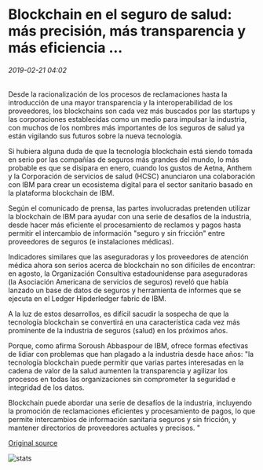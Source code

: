 # Blockchain en el seguro de salud: más precisión, más transparencia y más eficiencia ...

###### 2019-02-21 04:02

Desde la racionalización de los procesos de reclamaciones hasta la introducción de una mayor transparencia y la interoperabilidad de los proveedores, los blockchains son cada vez más buscados por las startups y las corporaciones establecidas como un medio para impulsar la industria, con muchos de los nombres más importantes de los seguros de salud ya están vigilando sus futuros sobre la nueva tecnología.

Si hubiera alguna duda de que la tecnología blockchain está siendo tomada en serio por las compañías de seguros más grandes del mundo, lo más probable es que se disipara en enero, cuando los gustos de Aetna, Anthem y la Corporación de servicios de salud (HCSC) anunciaron una colaboración con IBM para crear un ecosistema digital para el sector sanitario basado en la plataforma blockchain de IBM.

Según el comunicado de prensa, las partes involucradas pretenden utilizar la blockchain de IBM para ayudar con una serie de desafíos de la industria, desde hacer más eficiente el procesamiento de reclamos y pagos hasta permitir el intercambio de información "seguro y sin fricción" entre proveedores de seguros (e instalaciones médicas).

Indicadores similares que las aseguradoras y los proveedores de atención médica ahora son serios acerca de blockchain no son difíciles de encontrar: en agosto, la Organización Consultiva estadounidense para aseguradoras (la Asociación Americana de servicios de seguros) reveló que había lanzado un base de datos de seguros y herramienta de informes que se ejecuta en el Ledger Hipderledger fabric de IBM.

A la luz de estos desarrollos, es difícil sacudir la sospecha de que la tecnología blockchain se convertirá en una característica cada vez más prominente de la industria de seguros (salud) en los próximos años.

Porque, como afirma Soroush Abbaspour de IBM, ofrece formas efectivas de lidiar con problemas que han plagado a la industria desde hace años: "la tecnología blockchain puede permitir que varias partes interesadas en la cadena de valor de la salud aumenten la transparencia y agilizar los procesos en todas las organizaciones sin comprometer la seguridad e integridad de los datos.

Blockchain puede abordar una serie de desafíos de la industria, incluyendo la promoción de reclamaciones eficientes y procesamiento de pagos, lo que permite intercambios de información sanitaria seguros y sin fricción, y mantener directorios de proveedores actuales y precisos. "

[Original source](https://cointelegraph.com/news/blockchain-in-health-insurance-more-accuracy-more-transparency-and-more-efficiency)

![stats](https://c.statcounter.com/11760860/0/a89fa40b/1/ "stats")